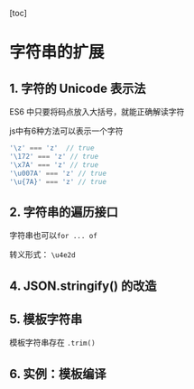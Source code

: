 [toc]

# 字符串的扩展

## 1. 字符的 Unicode 表示法

ES6 中只要将码点放入大括号，就能正确解读字符

js中有6种方法可以表示一个字符

```js
'\z' === 'z'  // true
'\172' === 'z' // true
'\x7A' === 'z' // true
'\u007A' === 'z' // true
'\u{7A}' === 'z' // true
```

## 2. 字符串的遍历接口

字符串也可以`for ... of`

转义形式： `\u4e2d`

## 4. JSON.stringify() 的改造

## 5. 模板字符串

模板字符串存在 `.trim()`

## 6. 实例：模板编译

